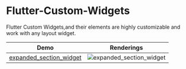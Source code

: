 # Flutter-Custom-Widgets
Flutter Custom Widgets,and their elements are highly customizable and work with any layout widget.

| Demo                                                                      |  Renderings                                                                                                        
| ------------------------------------------------------------------------  |  -----------------------------------------------------------------------------------------------------------  
| [expanded_section_widget           ](Flutter-Custom-Widgets/expanded_section_widget)           |  ![expanded_section_widget            ](Flutter-Custom-Widgets/expanded_section_widget/Text-SwiftUI.gif)
